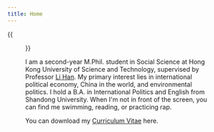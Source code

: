 ```yaml
---
title: Home
---
```



{{<figure src="/media/photo.png" width="450">}}


I am a second-year M.Phil. student in Social Science at Hong Kong University of Science and Technology, supervised by Professor [Li Han](https://facultyprofiles.hkust.edu.hk/profiles.php?profile=li-han-lihan). My primary interest lies in international political economy, China in the world, and environmental politics. I hold a B.A. in International Politics and English from Shandong University. When I'm not in front of the screen, you can find me swimming, reading, or practicing rap.


You can download my [Curriculum Vitae](https://dupractice.github.io/files/cv_du.pdf) here.

